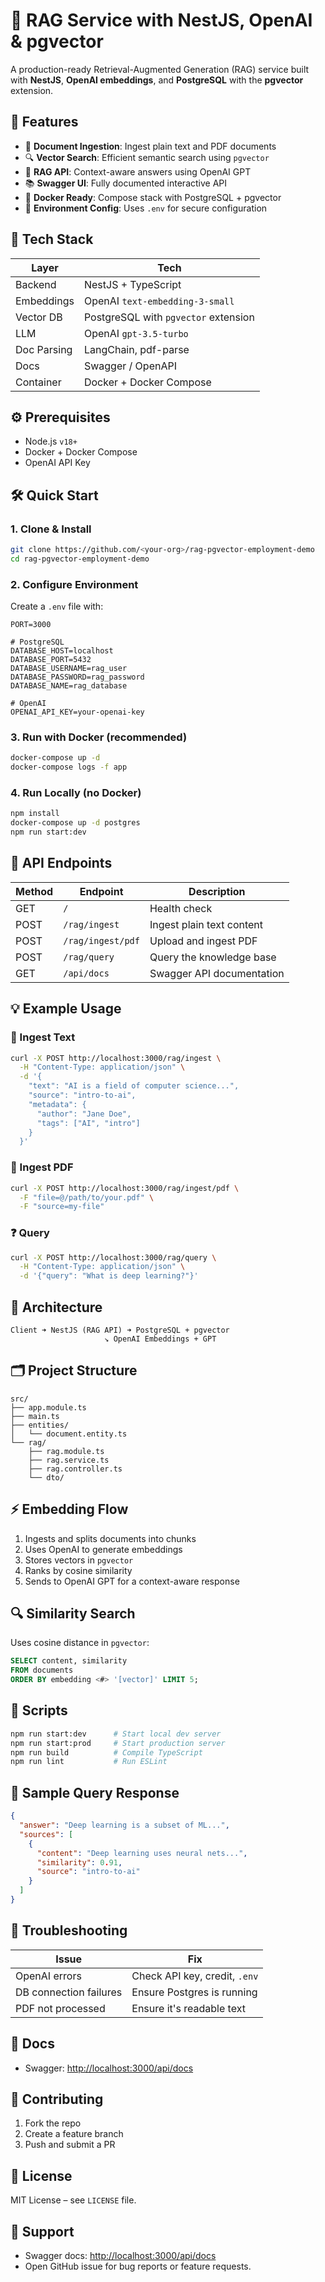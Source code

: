 # 🧠 RAG Service with NestJS, OpenAI & pgvector

A production-ready Retrieval-Augmented Generation (RAG) service built with **NestJS**, **OpenAI embeddings**, and **PostgreSQL** with the **pgvector** extension.

## 🚀 Features

- 📄 **Document Ingestion**: Ingest plain text and PDF documents  
- 🔍 **Vector Search**: Efficient semantic search using `pgvector`  
- 🤖 **RAG API**: Context-aware answers using OpenAI GPT  
- 📚 **Swagger UI**: Fully documented interactive API  
- 🐳 **Docker Ready**: Compose stack with PostgreSQL + pgvector  
- 🔐 **Environment Config**: Uses `.env` for secure configuration  

## 🧱 Tech Stack

| Layer         | Tech                                 |
|--------------|--------------------------------------|
| Backend       | NestJS + TypeScript                  |
| Embeddings    | OpenAI `text-embedding-3-small`      |
| Vector DB     | PostgreSQL with `pgvector` extension |
| LLM           | OpenAI `gpt-3.5-turbo`               |
| Doc Parsing   | LangChain, pdf-parse                 |
| Docs          | Swagger / OpenAPI                    |
| Container     | Docker + Docker Compose              |

## ⚙️ Prerequisites

- Node.js `v18+`
- Docker + Docker Compose
- OpenAI API Key

## 🛠️ Quick Start

### 1. Clone & Install

```bash
git clone https://github.com/<your-org>/rag-pgvector-employment-demo
cd rag-pgvector-employment-demo
```

### 2. Configure Environment

Create a `.env` file with:

```env
PORT=3000

# PostgreSQL
DATABASE_HOST=localhost
DATABASE_PORT=5432
DATABASE_USERNAME=rag_user
DATABASE_PASSWORD=rag_password
DATABASE_NAME=rag_database

# OpenAI
OPENAI_API_KEY=your-openai-key
```

### 3. Run with Docker (recommended)

```bash
docker-compose up -d
docker-compose logs -f app
```

### 4. Run Locally (no Docker)

```bash
npm install
docker-compose up -d postgres
npm run start:dev
```

## 🧪 API Endpoints

| Method | Endpoint             | Description                       |
|--------|----------------------|-----------------------------------|
| GET    | `/`                  | Health check                      |
| POST   | `/rag/ingest`        | Ingest plain text content         |
| POST   | `/rag/ingest/pdf`    | Upload and ingest PDF             |
| POST   | `/rag/query`         | Query the knowledge base          |
| GET    | `/api/docs`          | Swagger API documentation         |

## 💡 Example Usage

### 📝 Ingest Text

```bash
curl -X POST http://localhost:3000/rag/ingest \
  -H "Content-Type: application/json" \
  -d '{
    "text": "AI is a field of computer science...",
    "source": "intro-to-ai",
    "metadata": {
      "author": "Jane Doe",
      "tags": ["AI", "intro"]
    }
  }'
```

### 📄 Ingest PDF

```bash
curl -X POST http://localhost:3000/rag/ingest/pdf \
  -F "file=@/path/to/your.pdf" \
  -F "source=my-file"
```

### ❓ Query

```bash
curl -X POST http://localhost:3000/rag/query \
  -H "Content-Type: application/json" \
  -d '{"query": "What is deep learning?"}'
```

## 🧬 Architecture

```
Client ➜ NestJS (RAG API) ➜ PostgreSQL + pgvector
                     ↘︎ OpenAI Embeddings + GPT
```

## 🗂️ Project Structure

```
src/
├── app.module.ts
├── main.ts
├── entities/
│   └── document.entity.ts
└── rag/
    ├── rag.module.ts
    ├── rag.service.ts
    ├── rag.controller.ts
    └── dto/
```

## ⚡ Embedding Flow

1. Ingests and splits documents into chunks  
2. Uses OpenAI to generate embeddings  
3. Stores vectors in `pgvector`  
4. Ranks by cosine similarity  
5. Sends to OpenAI GPT for a context-aware response  

## 🔍 Similarity Search

Uses cosine distance in `pgvector`:

```sql
SELECT content, similarity
FROM documents
ORDER BY embedding <#> '[vector]' LIMIT 5;
```

## 🧰 Scripts

```bash
npm run start:dev      # Start local dev server
npm run start:prod     # Start production server
npm run build          # Compile TypeScript
npm run lint           # Run ESLint
```

## 🧾 Sample Query Response

```json
{
  "answer": "Deep learning is a subset of ML...",
  "sources": [
    {
      "content": "Deep learning uses neural nets...",
      "similarity": 0.91,
      "source": "intro-to-ai"
    }
  ]
}
```

## 🧪 Troubleshooting

| Issue                     | Fix |
|--------------------------|-----|
| OpenAI errors             | Check API key, credit, `.env` |
| DB connection failures    | Ensure Postgres is running |
| PDF not processed         | Ensure it's readable text |

## 📘 Docs

- Swagger: [http://localhost:3000/api/docs](http://localhost:3000/api/docs)

## 🤝 Contributing

1. Fork the repo  
2. Create a feature branch  
3. Push and submit a PR  

## 📄 License

MIT License – see `LICENSE` file.

## 🙋 Support

- Swagger docs: [http://localhost:3000/api/docs](http://localhost:3000/api/docs)  
- Open GitHub issue for bug reports or feature requests.
